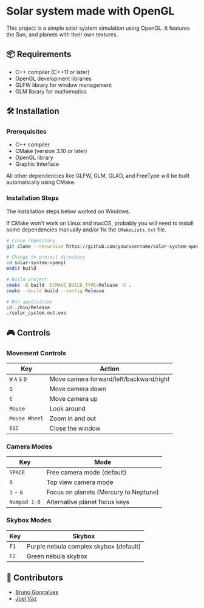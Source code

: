 # Solar system made with OpenGL
This project is a simple solar system simulation using OpenGL. It features the Sun, and planets with their own textures.


## 📦 Requirements
- C++ compiler (C++11 or later)
- OpenGL development libraries
- GLFW library for window management
- GLM library for mathematics


## 🛠️ Installation

### Prerequisites
- C++ compiler
- CMake (version 3.10 or later)
- OpenGL library
- Graphic Interface

All other dependencies like GLFW, GLM, GLAD, and FreeType will be built automatically using CMake.

### Installation Steps
The installation steps below worked on Windows.

If CMake won't work on Linux and macOS, probably you will need to install some dependencies manually and/or fix the `CMakeLists.txt` file.

```bash
# Clone repository
git clone --recursive https://github.com/yourusername/solar-system-opengl.git

# Change to project directory
cd solar-system-opengl
mkdir build

# Build project
cmake -B build -DCMAKE_BUILD_TYPE=Release -S .
cmake --build build --config Release

# Run application
cd ./bin/Release
./solar_system.out.exe
```

## 🎮 Controls
### Movement Controls
| Key | Action |
|-----|--------|
| `W` `A` `S` `D` | Move camera forward/left/backward/right |
| `Q` | Move camera down |
| `E` | Move camera up |
| `Mouse` | Look around |
| `Mouse Wheel` | Zoom in and out |
| `ESC` | Close the window |

### Camera Modes
| Key | Mode |
|-----|------|
| `SPACE` | Free camera mode (default) |
| `0` | Top view camera mode |
| `1` - `8` | Focus on planets (Mercury to Neptune) |
| `Numpad 1-8` | Alternative planet focus keys |

### Skybox Modes
| Key | Skybox |
|-----|--------|
| `F1` | Purple nebula complex skybox (default) |
| `F2` | Green nebula skybox |


## 🤝 Contributors
- [Bruno Gonçalves](https://github.com/BrunoFG1)
- [Joel Vaz](https://github.com/joelvaz0x01)
